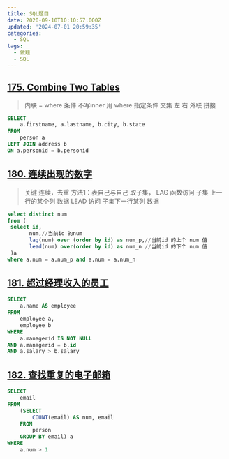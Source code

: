 ```yaml
---
title: SQL题目
date: 2020-09-10T10:10:57.000Z
updated: '2024-07-01 20:59:35'
categories:
  - SQL
tags:
  - 做题
  - SQL
---
```


## [175. Combine Two Tables](https://leetcode.cn/problems/combine-two-tables/)
> 内联 = where 条件 不写inner 用 where 指定条件 交集
> 左 右 外联 拼接

```sql
SELECT 
    a.firstname, a.lastname, b.city, b.state
FROM
    person a
LEFT JOIN address b
ON a.personid = b.personid
```

## [180. 连续出现的数字](https://leetcode.cn/problems/consecutive-numbers/)
> 关键 连续，去重
> 方法1：表自己与自己 取子集，
> LAG 函数访问 子集 上一行的某个列 数据
> LEAD 访问 子集下一行某列 数据

```sql
select distinct num 
from (
 select id,
       num,//当前id 的num
       lag(num) over (order by id) as num_p,//当前id 的上个 num 值
       lead(num) over(order by id) as num_n //当前id 的下个 num 值
 )a
where a.num = a.num_p and a.num = a.num_n
```

## [181. 超过经理收入的员工](https://leetcode.cn/problems/employees-earning-more-than-their-managers/)
```sql
SELECT 
    a.name AS employee
FROM
    employee a,
    employee b
WHERE
    a.managerid IS NOT NULL
AND a.managerid = b.id
AND a.salary > b.salary
```

## [182. 查找重复的电子邮箱](https://leetcode.cn/problems/duplicate-emails/)
```sql
SELECT 
    email
FROM
    (SELECT 
        COUNT(email) AS num, email
    FROM
        person
    GROUP BY email) a
WHERE
    a.num > 1
```
